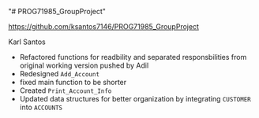 "# PROG71985_GroupProject" 

https://github.com/ksantos7146/PROG71985_GroupProject




Karl Santos
- Refactored functions for readbility and separated responsbilities from original working version pushed by Adil
- Redesigned `Add_Account`
- fixed main function to be shorter
- Created `Print_Account_Info`
- Updated data structures for better organization by integrating `CUSTOMER` into `ACCOUNTS`
